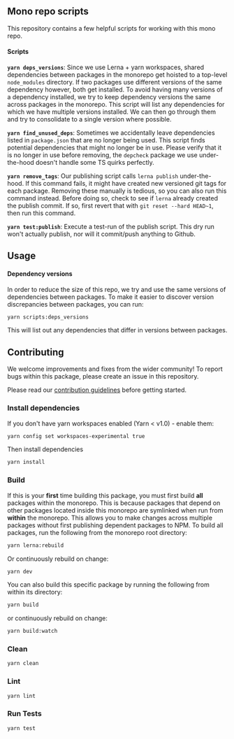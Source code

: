 ## Mono repo scripts

This repository contains a few helpful scripts for working with this mono repo.

#### Scripts

**`yarn deps_versions`**: Since we use Lerna + yarn workspaces, shared dependencies between packages in the monorepo get hoisted to a top-level `node_modules` directory. If two packages use different versions of the same dependency however, both get installed. To avoid having many versions of a dependency installed, we try to keep dependency versions the same across packages in the monorepo. This script will list any dependencies for which we have multiple versions installed. We can then go through them and try to consolidate to a single version where possible.

**`yarn find_unused_deps`**: Sometimes we accidentally leave dependencies listed in `package.json` that are no longer being used. This script finds potential dependencies that might no longer be in use. Please verify that it is no longer in use before removing, the `depcheck` package we use under-the-hood doesn't handle some TS quirks perfectly.

**`yarn remove_tags`**: Our publishing script calls `lerna publish` under-the-hood. If this command fails, it might have created new versioned git tags for each package. Removing these manually is tedious, so you can also run this command instead. Before doing so, check to see if `lerna` already created the publish commit. If so, first revert that with `git reset --hard HEAD~1`, then run this command.

**`yarn test:publish`**: Execute a test-run of the publish script. This dry run won't actually publish, nor will it commit/push anything to Github.

## Usage

#### Dependency versions

In order to reduce the size of this repo, we try and use the same versions of dependencies between packages. To make it easier to discover version discrepancies between packages, you can run:

```bash
yarn scripts:deps_versions
```

This will list out any dependencies that differ in versions between packages.

## Contributing

We welcome improvements and fixes from the wider community! To report bugs within this package, please create an issue in this repository.

Please read our [contribution guidelines](../../CONTRIBUTING.md) before getting started.

### Install dependencies

If you don't have yarn workspaces enabled (Yarn < v1.0) - enable them:

```bash
yarn config set workspaces-experimental true
```

Then install dependencies

```bash
yarn install
```

### Build

If this is your **first** time building this package, you must first build **all** packages within the monorepo. This is because packages that depend on other packages located inside this monorepo are symlinked when run from **within** the monorepo. This allows you to make changes across multiple packages without first publishing dependent packages to NPM. To build all packages, run the following from the monorepo root directory:

```bash
yarn lerna:rebuild
```

Or continuously rebuild on change:

```bash
yarn dev
```

You can also build this specific package by running the following from within its directory:

```bash
yarn build
```

or continuously rebuild on change:

```bash
yarn build:watch
```

### Clean

```bash
yarn clean
```

### Lint

```bash
yarn lint
```

### Run Tests

```bash
yarn test
```
